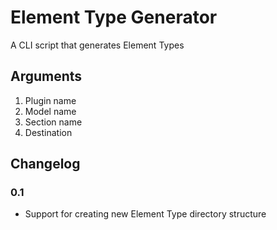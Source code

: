 # Element Type Generator
A CLI script that generates Element Types

## Arguments
1. Plugin name
2. Model name
3. Section name
4. Destination

## Changelog
### 0.1
- Support for creating new Element Type directory structure
